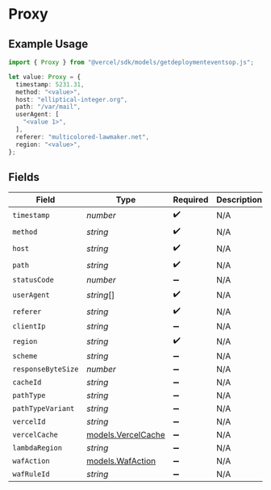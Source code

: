 # Proxy

## Example Usage

```typescript
import { Proxy } from "@vercel/sdk/models/getdeploymenteventsop.js";

let value: Proxy = {
  timestamp: 5231.31,
  method: "<value>",
  host: "elliptical-integer.org",
  path: "/var/mail",
  userAgent: [
    "<value 1>",
  ],
  referer: "multicolored-lawmaker.net",
  region: "<value>",
};
```

## Fields

| Field                                          | Type                                           | Required                                       | Description                                    |
| ---------------------------------------------- | ---------------------------------------------- | ---------------------------------------------- | ---------------------------------------------- |
| `timestamp`                                    | *number*                                       | :heavy_check_mark:                             | N/A                                            |
| `method`                                       | *string*                                       | :heavy_check_mark:                             | N/A                                            |
| `host`                                         | *string*                                       | :heavy_check_mark:                             | N/A                                            |
| `path`                                         | *string*                                       | :heavy_check_mark:                             | N/A                                            |
| `statusCode`                                   | *number*                                       | :heavy_minus_sign:                             | N/A                                            |
| `userAgent`                                    | *string*[]                                     | :heavy_check_mark:                             | N/A                                            |
| `referer`                                      | *string*                                       | :heavy_check_mark:                             | N/A                                            |
| `clientIp`                                     | *string*                                       | :heavy_minus_sign:                             | N/A                                            |
| `region`                                       | *string*                                       | :heavy_check_mark:                             | N/A                                            |
| `scheme`                                       | *string*                                       | :heavy_minus_sign:                             | N/A                                            |
| `responseByteSize`                             | *number*                                       | :heavy_minus_sign:                             | N/A                                            |
| `cacheId`                                      | *string*                                       | :heavy_minus_sign:                             | N/A                                            |
| `pathType`                                     | *string*                                       | :heavy_minus_sign:                             | N/A                                            |
| `pathTypeVariant`                              | *string*                                       | :heavy_minus_sign:                             | N/A                                            |
| `vercelId`                                     | *string*                                       | :heavy_minus_sign:                             | N/A                                            |
| `vercelCache`                                  | [models.VercelCache](../models/vercelcache.md) | :heavy_minus_sign:                             | N/A                                            |
| `lambdaRegion`                                 | *string*                                       | :heavy_minus_sign:                             | N/A                                            |
| `wafAction`                                    | [models.WafAction](../models/wafaction.md)     | :heavy_minus_sign:                             | N/A                                            |
| `wafRuleId`                                    | *string*                                       | :heavy_minus_sign:                             | N/A                                            |